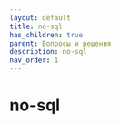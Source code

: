 ```yaml
---
layout: default
title: no-sql
has_children: true
parent: Вопросы и решения
description: no-sql
nav_order: 1
---
```

# no-sql